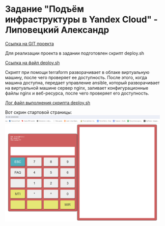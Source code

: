 # Задание "Подъём инфраструктуры в Yandex Cloud" - Липовецкий Александр

[Ссылка на GIT проекта](https://github.com/AleksandrLipovetskiy/terraform_YC)

Для реализации проекта в задании подготовлен скрипт deploy.sh

[Ссылка на файл deploy.sh](https://github.com/AleksandrLipovetskiy/terraform_YC/blob/main/terraform-neto/deploy.sh)

Скрипт при помощи terraform разворачивает в облаке виртуальную машину, после чего проверяет ее доступность.
После этого, когда машина доступна, передает управление ansible, который разворачивает на виртуальной машине сервер nginx, заливает конфигурационные файлы nginx и веб-ресурса, после чего проверяет его доступность.

[Лог файл выполнения скрипта deploy.sh](https://github.com/AleksandrLipovetskiy/terraform_YC/blob/main/deploy.log)

Вот скрин стартовой страницы:
![Скрин стартовой страницы][def]

[def]: https://github.com/AleksandrLipovetskiy/terraform_YC/blob/main/scrin_index.png